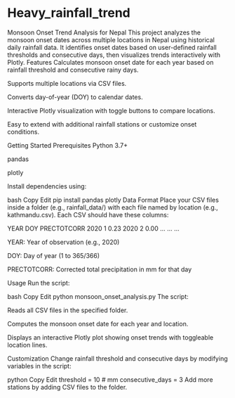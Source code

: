 # Heavy_rainfall_trend
Monsoon Onset Trend Analysis for Nepal This project analyzes the monsoon onset dates across multiple locations in Nepal using historical daily rainfall data. It identifies onset dates based on user-defined rainfall thresholds and consecutive days, then visualizes trends interactively with Plotly.
Features
Calculates monsoon onset date for each year based on rainfall threshold and consecutive rainy days.

Supports multiple locations via CSV files.

Converts day-of-year (DOY) to calendar dates.

Interactive Plotly visualization with toggle buttons to compare locations.

Easy to extend with additional rainfall stations or customize onset conditions.

Getting Started
Prerequisites
Python 3.7+

pandas

plotly

Install dependencies using:

bash
Copy
Edit
pip install pandas plotly
Data Format
Place your CSV files inside a folder (e.g., rainfall_data/) with each file named by location (e.g., kathmandu.csv). Each CSV should have these columns:

YEAR	DOY	PRECTOTCORR
2020	1	0.23
2020	2	0.00
...	...	...

YEAR: Year of observation (e.g., 2020)

DOY: Day of year (1 to 365/366)

PRECTOTCORR: Corrected total precipitation in mm for that day

Usage
Run the script:

bash
Copy
Edit
python monsoon_onset_analysis.py
The script:

Reads all CSV files in the specified folder.

Computes the monsoon onset date for each year and location.

Displays an interactive Plotly plot showing onset trends with toggleable location lines.

Customization
Change rainfall threshold and consecutive days by modifying variables in the script:

python
Copy
Edit
threshold = 10  # mm
consecutive_days = 3
Add more stations by adding CSV files to the folder.


